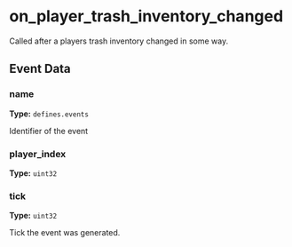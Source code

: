 # on_player_trash_inventory_changed

Called after a players trash inventory changed in some way.

## Event Data

### name

**Type:** `defines.events`

Identifier of the event

### player_index

**Type:** `uint32`

### tick

**Type:** `uint32`

Tick the event was generated.

